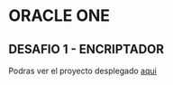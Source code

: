 # ORACLE ONE

## DESAFIO 1 - ENCRIPTADOR

Podras ver el proyecto desplegado [aqui](https://jorgelreyes.github.io/ONE-Oracle/CHALLENGUE%201)
